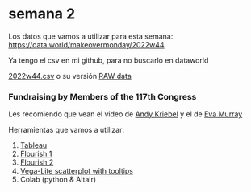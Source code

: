 # semana 2

Los datos que vamos a utilizar para esta semana: https://data.world/makeovermonday/2022w44 

Ya tengo el csv en mi github, para no buscarlo en dataworld

[2022w44.csv](2022w44.csv) o su versión [RAW data](https://aaizemberg.github.io/ecd2022a/s2/2022w44.csv)

### Fundraising by Members of the 117th Congress

Les recomiendo que vean el video de [Andy Kriebel](https://youtu.be/bORvGBqKfD4) y el de [Eva Murray](https://youtu.be/j8yQu_pEOcw)

Herramientas que vamos a utilizar:

1. [Tableau](https://aaizemberg.github.io/ecd2022a/s2/tableau.html)
2. [Flourish 1](https://aaizemberg.github.io/ecd2022a/s2/beeswarm.html)
3. [Flourish 2](https://aaizemberg.github.io/ecd2022a/s2/hbars.html)
3. [Vega-Lite scatterplot with tooltips](https://aaizemberg.github.io/ecd2022a/s2/scatterplot.html)
4. Colab (python & Altair)
